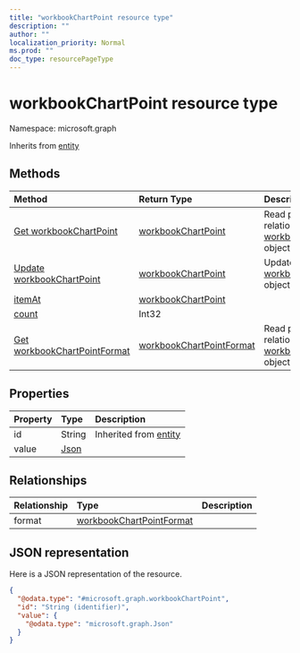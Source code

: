 ```yaml
---
title: "workbookChartPoint resource type"
description: ""
author: ""
localization_priority: Normal
ms.prod: ""
doc_type: resourcePageType
---
```


# workbookChartPoint resource type


Namespace: microsoft.graph




Inherits from [entity](../resources/entity.md)

## Methods
|Method|Return Type|Description|
|:---|:---|:---|
|[Get workbookChartPoint](../api/workbookchartpoint-get.md)|[workbookChartPoint](../resources/workbookchartpoint.md)|Read properties and relationships of the [workbookChartPoint](../resources/workbookchartpoint.md) object.|
|[Update workbookChartPoint](../api/workbookchartpoint-update.md)|[workbookChartPoint](../resources/workbookchartpoint.md)|Update the properties of a [workbookChartPoint](../resources/workbookchartpoint.md) object.|
|[itemAt](../api/workbookchartpoint-itemat.md)|[workbookChartPoint](../resources/workbookchartpoint.md)||
|[count](../api/workbookchartpoint-count.md)|Int32||
|[Get workbookChartPointFormat](../api/workbookchartpointformat-get.md)|[workbookChartPointFormat](../resources/workbookchartpointformat.md)|Read properties and relationships of the [workbookChartPointFormat](../resources/workbookchartpointformat.md) object.|

## Properties
|Property|Type|Description|
|:---|:---|:---|
|id|String| Inherited from [entity](../resources/entity.md)|
|value|[Json](../resources/json.md)||

## Relationships
|Relationship|Type|Description|
|:---|:---|:---|
|format|[workbookChartPointFormat](../resources/workbookchartpointformat.md)||

## JSON representation
Here is a JSON representation of the resource.
<!-- {
  "blockType": "resource",
  "keyProperty": "id",
  "@odata.type": "microsoft.graph.workbookChartPoint",
  "baseType": "microsoft.graph.entity",
  "openType": false
}
-->
``` json
{
  "@odata.type": "#microsoft.graph.workbookChartPoint",
  "id": "String (identifier)",
  "value": {
    "@odata.type": "microsoft.graph.Json"
  }
}
```

